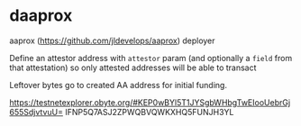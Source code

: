 # daaprox
aaprox (https://github.com/jldevelops/aaprox) deployer

Define an attestor address with `attestor` param (and optionally a `field` from that attestation) so only attested addresses will be able to transact

Leftover bytes go to created AA address for initial funding.

https://testnetexplorer.obyte.org/#KEP0wBYl5T1JYSgbWHbgTwEIooUebrGj655SdjvtvuU=
IFNP5Q7ASJ2ZPWQBVQWKXHQ5FUNJH3YL
